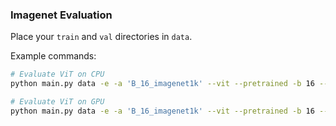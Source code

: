 ### Imagenet Evaluation

Place your `train` and `val` directories in `data`. 

Example commands: 
```bash
# Evaluate ViT on CPU
python main.py data -e -a 'B_16_imagenet1k' --vit --pretrained -b 16 --image_size 384

# Evaluate ViT on GPU
python main.py data -e -a 'B_16_imagenet1k' --vit --pretrained -b 16 --image_size 384 --gpu 0 
```